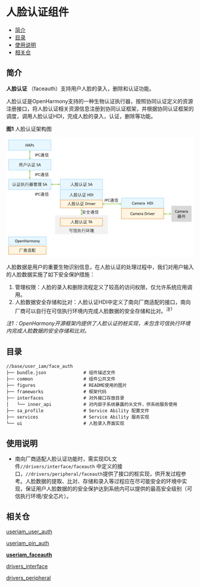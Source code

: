 # 人脸认证组件

- [简介](#简介)
- [目录](#目录)
- [使用说明](#使用说明)
- [相关仓](#相关仓)

## 简介

**人脸认证** （faceauth）支持用户人脸的录入，删除和认证功能。

人脸认证是OpenHarmony支持的一种生物认证执行器，按照协同认证定义的资源注册接口，将人脸认证相关资源信息注册到协同认证框架，并根据协同认证框架的调度，调用人脸认证HDI，完成人脸的录入，认证，删除等功能。

**图1** 人脸认证架构图

<img src="figures/faceauth_architecture_ZH.png" alt="口令认证架构图" />

人脸数据是用户的重要生物识别信息，在人脸认证的处理过程中，我们对用户输入的人脸数据实施了如下安全保护措施：

1. 管理权限：人脸的录入和删除流程定义了较高的访问权限，仅允许系统应用调用。
1. 人脸数据安全存储和比对：人脸认证HDI中定义了南向厂商适配的接口，南向厂商可以自行在可信执行环境内完成人脸数据的安全存储和比对。<sup>注1</sup>

*注1：OpenHarmony开源框架内提供了人脸认证的桩实现，未包含可信执行环境内完成人脸数据的安全存储和比对。*

## 目录

```
//base/user_iam/face_auth
├── bundle.json              # 组件描述文件
├── common                   # 组件公共文件
├── figures                  # README使用的图片
├── frameworks               # 框架代码
├── interfaces               # 对外接口存放目录
│   └── inner_api            # 对内部子系统暴露的头文件，供系统服务使用
├── sa_profile               # Service Ability 配置文件
├── services                 # Service Ability 服务实现
└── ui                       # 人脸录入界面实现
```

## 使用说明

* 南向厂商适配人脸认证功能时，需实现IDL文件`//drivers/interface/faceauth` 中定义的接口，`//drivers/peripheral/faceauth`提供了接口的桩实现，供开发过程参考。人脸数据的提取、比对、存储和录入等过程应在尽可能安全的环境中实现，保证用户人脸数据的的安全保护达到系统内可以提供的最高安全级别（可信执行环境/安全芯片）。

## 相关仓

[useriam_user_auth](https://gitee.com/openharmony/useriam_userauth)

[useriam_pin_auth](https://gitee.com/openharmony/useriam_pin_auth)

**[useriam_faceauth](https://gitee.com/openharmony/useriam_faceauth)**

[drivers_interface](https://gitee.com/openharmony/drivers_interface)

[drivers_peripheral](https://gitee.com/openharmony/drivers_peripheral)
